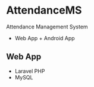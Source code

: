 # AttendanceMS
Attendance Management System
* Web App + Android App

## Web App
* Laravel PHP
* MySQL

